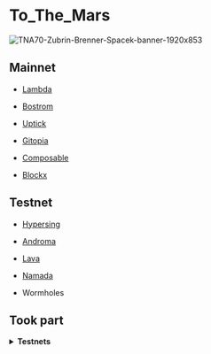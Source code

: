 # To_The_Mars
![TNA70-Zubrin-Brenner-Spacek-banner-1920x853](https://github.com/ToTheMars2/To_The_Mars/assets/109024799/96b70239-7b1f-4f56-87c8-2d8bda9d383f)



## Mainnet
* [Lambda](https://explorer.tothemars.network/lambdavm/staking/lambvaloper1f4e4njyp65ruvgwrnk8qec6y2020thgdcaxw7j)
  
* [Bostrom](https://ping.pub/bostrom/staking/bostromvaloper1n76f7tuq0kxf2ufjevlguqfc4xn4vfykflmhnn)
  
* [Uptick](https://explorer.tothemars.network/uptick/staking/uptickvaloper1qc9lnl38sv2mxvjtfjs76894efjf09l230emsm)
  
* [Gitopia](https://explorer.tothemars.network/gitopia/staking/gitopiavaloper1cfrzh87l2hceqdd3lj9h7f6makqa5ugna9kpy9)
  
* [Composable](https://explorer.tothemars.network/composable/staking/centaurivaloper1n76f7tuq0kxf2ufjevlguqfc4xn4vfykvm0lya)

* [Blockx](https://explorer.tothemars.network/Blockx/staking/blockxvaloper1h09jt0s2v70kx4jwn3afp635zna6ree7lr7xaj)

## Testnet
* [Hypersing](https://explorer.tothemars.network/hypersign-testnet/staking/hidvaloper1cfrzh87l2hceqdd3lj9h7f6makqa5ugnkkyak8)
  
* [Androma](https://explorer.bccnodes.com/androma/staking/andrvaloper1elzwme63j5dx3gfuw0mdefcy92l0nr7as9snza)
  
* [Lava](https://explorer.tothemars.network/lava-testnet/staking/lava@valoper193p69ej0tq6tz9z3mfz5m8nn0lrhj6qdn32d5g)
  
* [Namada](https://namada.explorers.guru/validators)


* Wormholes


## Took part
<details>
  <summary><b>Testnets</b></summary>
  
Quicksilver

Terittori

Nibiru

Source

Nois
</details>
